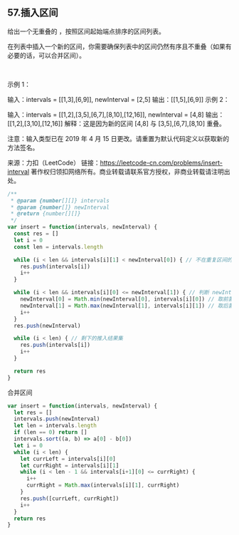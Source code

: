 ##  57.插入区间

给出一个无重叠的 ，按照区间起始端点排序的区间列表。

在列表中插入一个新的区间，你需要确保列表中的区间仍然有序且不重叠（如果有必要的话，可以合并区间）。

 

示例 1：

输入：intervals = [[1,3],[6,9]], newInterval = [2,5]
输出：[[1,5],[6,9]]
示例 2：

输入：intervals = [[1,2],[3,5],[6,7],[8,10],[12,16]], newInterval = [4,8]
输出：[[1,2],[3,10],[12,16]]
解释：这是因为新的区间 [4,8] 与 [3,5],[6,7],[8,10] 重叠。
 

注意：输入类型已在 2019 年 4 月 15 日更改。请重置为默认代码定义以获取新的方法签名。

来源：力扣（LeetCode）
链接：https://leetcode-cn.com/problems/insert-interval
著作权归领扣网络所有。商业转载请联系官方授权，非商业转载请注明出处。

```js
/**
 * @param {number[][]} intervals
 * @param {number[]} newInterval
 * @return {number[][]}
 */
var insert = function(intervals, newInterval) {
  const res = []
  let i = 0
  const len = intervals.length

  while (i < len && intervals[i][1] < newInterval[0]) { // 不在重复区间的推入结果集
    res.push(intervals[i])
    i++
  }

  while (i < len && intervals[i][0] <= newInterval[1]) { // 判断 newInterval 后尾节点是否和区间内重叠
    newInterval[0] = Math.min(newInterval[0], intervals[i][0]) // 取前置节点最小值
    newInterval[1] = Math.max(newInterval[1], intervals[i][1]) // 取后置节点最大值
    i++
  }
  res.push(newInterval)

  while (i < len) { // 剩下的推入结果集
    res.push(intervals[i])
    i++
  }

  return res
}
```

合并区间

```js
var insert = function(intervals, newInterval) {
  let res = []
  intervals.push(newInterval)
  let len = intervals.length
  if (len == 0) return []
  intervals.sort((a, b) => a[0] - b[0])
  let i = 0
  while (i < len) {
    let currLeft = intervals[i][0]
    let currRight = intervals[i][1]
    while (i < len - 1 && intervals[i+1][0] <= currRight) {
      i++
      currRight = Math.max(intervals[i][1], currRight)
    }
    res.push([currLeft, currRight])
    i++
  }
  return res
}
```